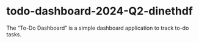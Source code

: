 # todo-dashboard-2024-Q2-dinethdf
 The “To-Do Dashboard” is a simple dashboard application to track to-do tasks.
